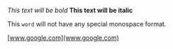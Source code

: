 *This text will be bold*
**This text will be italic**

This `word` will not have any special monospace format.

[www.google.com](www.google.com)